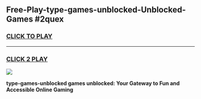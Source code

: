 
## Free-Play-type-games-unblocked-Unblocked-Games #2quex
<h3>
<a href="https://news.freeplayer.one?title=type-games-unblocked&ref=8M">CLICK TO PLAY</a></h3>
<hr>

<h3>
<a href="https://news.freeplayer.one?title=type-games-unblocked&ref=8M">CLICK 2 PLAY</a>
  
</h3>

<a href="https://news.freeplayer.one?title=type-games-unblocked&ref=8M"><img src="https://clearcache.store/games.png"></a>


**type-games-unblocked games unblocked: Your Gateway to Fun and Accessible Online Gaming**
